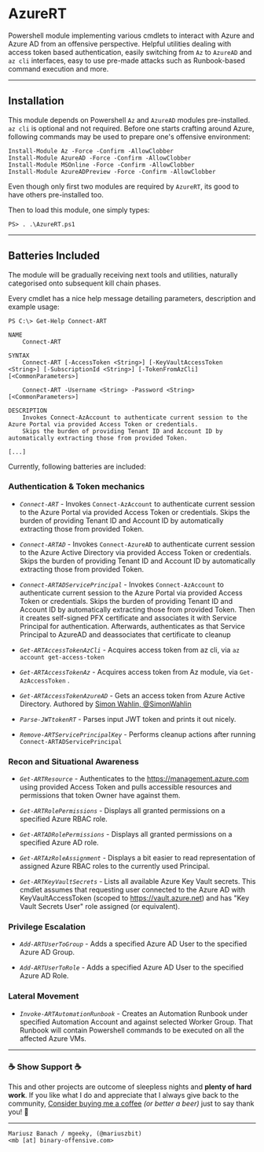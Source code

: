 # AzureRT 

Powershell module implementing various cmdlets to interact with Azure and Azure AD from an offensive perspective.
Helpful utilities dealing with access token based authentication, easily switching from `Az` to `AzureAD` and `az cli` interfaces, easy to use pre-made attacks such as Runbook-based command execution and more.

---

## Installation

This module depends on Powershell `Az` and `AzureAD` modules pre-installed. `az cli` is optional and not required. 
Before one starts crafting around Azure, following commands may be used to prepare one's offensive environment:

```
Install-Module Az -Force -Confirm -AllowClobber
Install-Module AzureAD -Force -Confirm -AllowClobber
Install-Module MSOnline -Force -Confirm -AllowClobber
Install-Module AzureADPreview -Force -Confirm -AllowClobber
```

Even though only first two modules are required by `AzureRT`, its good to have others pre-installed too.

Then to load this module, one simply types:

```
PS> . .\AzureRT.ps1
```

---

## Batteries Included

The module will be gradually receiving next tools and utilities, naturally categorised onto subsequent kill chain phases. 

Every cmdlet has a nice help message detailing parameters, description and example usage:

```
PS C:\> Get-Help Connect-ART

NAME
    Connect-ART

SYNTAX
    Connect-ART [-AccessToken <String>] [-KeyVaultAccessToken <String>] [-SubscriptionId <String>] [-TokenFromAzCli] [<CommonParameters>]
    
    Connect-ART -Username <String> -Password <String> [<CommonParameters>]

DESCRIPTION
    Invokes Connect-AzAccount to authenticate current session to the Azure Portal via provided Access Token or credentials.
    Skips the burden of providing Tenant ID and Account ID by automatically extracting those from provided Token.

[...]
```


Currently, following batteries are included:

### Authentication & Token mechanics 

- *`Connect-ART`* - Invokes `Connect-AzAccount` to authenticate current session to the Azure Portal via provided Access Token or credentials. Skips the burden of providing Tenant ID and Account ID by automatically extracting those from provided Token.

- *`Connect-ARTAD`* - Invokes `Connect-AzureAD` to authenticate current session to the Azure Active Directory via provided Access Token or credentials. Skips the burden of providing Tenant ID and Account ID by automatically extracting those from provided Token.

- *`Connect-ARTADServicePrincipal`* - Invokes `Connect-AzAccount` to authenticate current session to the Azure Portal via provided Access Token or credentials. Skips the burden of providing Tenant ID and Account ID by automatically extracting those from provided Token. Then it creates self-signed PFX certificate and associates it with Service Principal for authentication. Afterwards, authenticates as that Service Principal to AzureAD and deassociates that certificate to cleanup

- *`Get-ARTAccessTokenAzCli`* - Acquires access token from az cli, via `az account get-access-token`

- *`Get-ARTAccessTokenAz`* - Acquires access token from Az module, via `Get-AzAccessToken` .

- *`Get-ARTAccessTokenAzureAD`* - Gets an access token from Azure Active Directory. Authored by [Simon Wahlin, @SimonWahlin ](https://blog.simonw.se/getting-an-access-token-for-azuread-using-powershell-and-device-login-flow/)

- *`Parse-JWTtokenRT`* - Parses input JWT token and prints it out nicely.

- *`Remove-ARTServicePrincipalKey`* - Performs cleanup actions after running `Connect-ARTADServicePrincipal`


### Recon and Situational Awareness

- *`Get-ARTResource`* - Authenticates to the https://management.azure.com using provided Access Token and pulls accessible resources and permissions that token Owner have against them.

- *`Get-ARTRolePermissions`* - Displays all granted permissions on a specified Azure RBAC role.

- *`Get-ARTADRolePermissions`* - Displays all granted permissions on a specified Azure AD role.

- *`Get-ARTAzRoleAssignment`* - Displays a bit easier to read representation of assigned Azure RBAC roles to the currently used Principal.

- *`Get-ARTKeyVaultSecrets`* - Lists all available Azure Key Vault secrets. This cmdlet assumes that requesting user connected to the Azure AD with KeyVaultAccessToken (scoped to https://vault.azure.net) and has "Key Vault Secrets User" role assigned (or equivalent).


### Privilege Escalation

- *`Add-ARTUserToGroup`* - Adds a specified Azure AD User to the specified Azure AD Group.

- *`Add-ARTUserToRole`* - Adds a specified Azure AD User to the specified Azure AD Role.


### Lateral Movement

- *`Invoke-ARTAutomationRunbook`* - Creates an Automation Runbook under specified Automation Account and against selected Worker Group. That Runbook will contain Powershell commands to be executed on all the affected Azure VMs.


---

### ☕ Show Support ☕

This and other projects are outcome of sleepless nights and **plenty of hard work**. If you like what I do and appreciate that I always give back to the community,
[Consider buying me a coffee](https://github.com/sponsors/mgeeky) _(or better a beer)_ just to say thank you! 💪 

---

```
Mariusz Banach / mgeeky, (@mariuszbit)
<mb [at] binary-offensive.com>
```